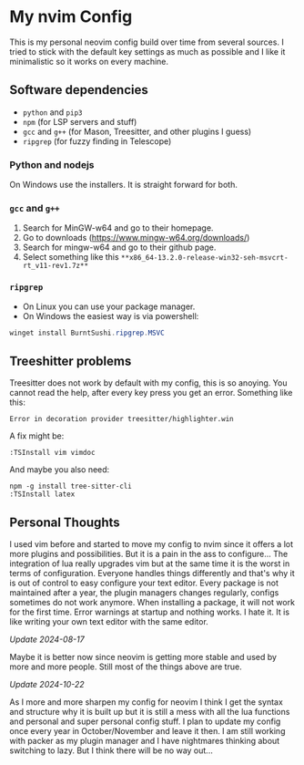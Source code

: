 # My nvim Config 

This is my personal neovim config build over time from several sources. I tried 
to stick with the default key settings as much as possible and I like it 
minimalistic so it works on every machine. 



## Software dependencies

- `python` and `pip3`
- `npm` (for LSP servers and stuff)
- `gcc` and `g++` (for Mason, Treesitter, and other plugins I guess)
- `ripgrep` (for fuzzy finding in Telescope)


### Python and nodejs

On Windows use the installers. It is straight forward for both.


### `gcc` and `g++`

1. Search for MinGW-w64 and go to their homepage.
2. Go to downloads (https://www.mingw-w64.org/downloads/)
3. Search for mingw-w64 and go to their github page. 
4. Select something like this `**x86_64-13.2.0-release-win32-seh-msvcrt-rt_v11-rev1.7z**`


### `ripgrep`

- On Linux you can use your package manager.
- On Windows the easiest way is via powershell:

```powershell
winget install BurntSushi.ripgrep.MSVC
```


## Treeshitter problems

Treesitter does not work by default with my config, this is so anoying. You
cannot read the help, after every key press you get an error. Something like
this:

```
Error in decoration provider treesitter/highlighter.win
```

A fix might be:

```
:TSInstall vim vimdoc
````

And maybe you also need:

```
npm -g install tree-sitter-cli
:TSInstall latex
```





## Personal Thoughts

I used vim before and started to move my config to nvim since it offers a lot 
more plugins and possibilities. But it is a pain in the ass to configure...
The integration of lua really upgrades vim but at the same time it is the worst
in terms of configuration. Everyone handles things differently and that's why 
it is out of control to easy configure your text editor. Every package is
not maintained after a year, the plugin managers changes regularly, configs 
sometimes do not work anymore. When installing a package, it will not work for 
the first time. Error warnings at startup and nothing works. I hate it. 
It is like writing your own text editor with the same editor. 

_Update 2024-08-17_

Maybe it is better now since neovim is getting more stable and used by more and 
more people. Still most of the things above are true.

_Update 2024-10-22_

As I more and more sharpen my config for neovim I think I get the syntax and
structure why it is built up but it is still a mess with all the lua functions
and personal and super personal config stuff. I plan to update my config once
every year in October/November and leave it then. I am still working with
packer as my plugin manager and I have nightmares thinking about switching to
lazy. But I think there will be no way out...


